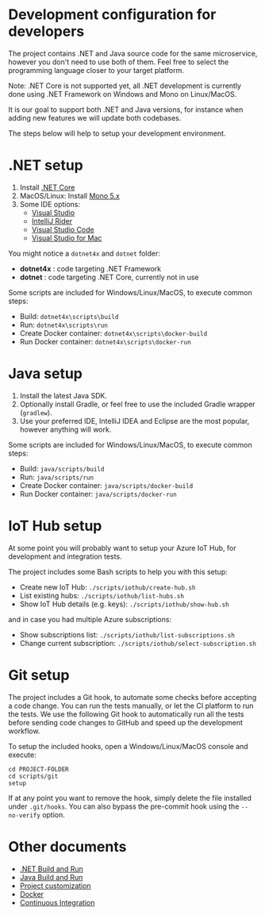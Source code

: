 Development configuration for developers
========================================

The project contains .NET and Java source code for the same microservice, 
however you don't need to use both of them. Feel free to select the 
programming language closer to your target platform. 

Note: .NET Core is not supported yet, all .NET development is currently done
using .NET Framework on Windows and Mono on Linux/MacOS.

It is our goal to support both .NET and Java versions, for instance when
adding new features we will update both codebases.

The steps below will help to setup your development environment.

.NET setup
==========

1. Install [.NET Core](https://dotnet.github.io/)
2. MacOS/Linux: Install [Mono 5.x](http://www.mono-project.com/download/alpha/)
3. Some IDE options:
   * [Visual Studio](https://www.visualstudio.com/)
   * [IntelliJ Rider](https://www.jetbrains.com/rider) 
   * [Visual Studio Code](https://code.visualstudio.com/)
   * [Visual Studio for Mac](https://www.visualstudio.com/vs/visual-studio-mac)
   
You might notice a `dotnet4x` and `dotnet` folder:

* **dotnet4x** : code targeting .NET Framework
* **dotnet** : code targeting .NET Core, currently not in use 

Some scripts are included for Windows/Linux/MacOS, to execute common steps:

* Build: `dotnet4x\scripts\build`
* Run: `dotnet4x\scripts\run`
* Create Docker container: `dotnet4x\scripts\docker-build`
* Run Docker container: `dotnet4x\scripts\docker-run`

Java setup
==========

1. Install the latest Java SDK.
2. Optionally install Gradle, or feel free to use the included Gradle wrapper (`gradlew`).
3. Use your preferred IDE, IntelliJ IDEA and Eclipse are the most popular, however anything will work.

Some scripts are included for Windows/Linux/MacOS, to execute common steps:

* Build: `java/scripts/build`
* Run: `java/scripts/run`
* Create Docker container: `java/scripts/docker-build`
* Run Docker container: `java/scripts/docker-run`

IoT Hub setup
=============

At some point you will probably want to setup your Azure IoT Hub, for development and integration tests.

The project includes some Bash scripts to help you with this setup:

* Create new IoT Hub: `./scripts/iothub/create-hub.sh`
* List existing hubs: `./scripts/iothub/list-hubs.sh`
* Show IoT Hub details (e.g. keys): `./scripts/iothub/show-hub.sh`

and in case you had multiple Azure subscriptions:

* Show subscriptions list: `./scripts/iothub/list-subscriptions.sh`
* Change current subscription: `./scripts/iothub/select-subscription.sh`

Git setup
=========

The project includes a Git hook, to automate some checks before accepting a 
code change. You can run the tests manually, or let the CI platform to run 
the tests. We use the following Git hook to automatically run all the tests
before sending code changes to GitHub and speed up the development workflow.

To setup the included hooks, open a Windows/Linux/MacOS console and execute:

```
cd PROJECT-FOLDER
cd scripts/git
setup
```

If at any point you want to remove the hook, simply delete the file installed 
under `.git/hooks`. You can also bypass the pre-commit hook using the 
`--no-verify` option. 

Other documents
===============

* [.NET Build and Run](../dotnet/README.md)
* [Java Build and Run](../java/README.md)
* [Project customization](CUSTOMIZE.md)
* [Docker](DOCKER.md)
* [Continuous Integration](CI.md)
